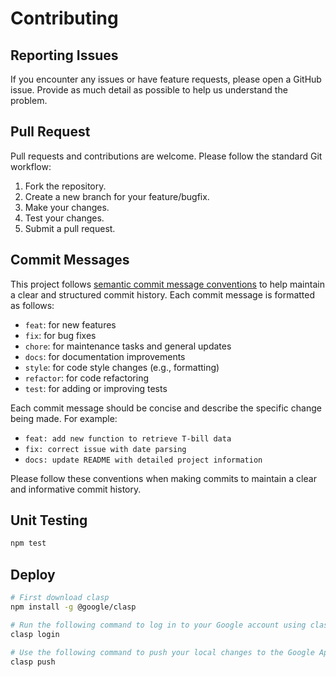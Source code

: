 # Contributing

## Reporting Issues

If you encounter any issues or have feature requests, please open a GitHub issue. Provide as much detail as possible to help us understand the problem.

## Pull Request

Pull requests and contributions are welcome. Please follow the standard Git workflow:

1. Fork the repository.
2. Create a new branch for your feature/bugfix.
3. Make your changes.
4. Test your changes.
5. Submit a pull request.

## Commit Messages

This project follows [semantic commit message conventions](https://www.conventionalcommits.org/en/v1.0.0/#summary) to help maintain a clear and structured commit history. Each commit message is formatted as follows:

-   `feat`: for new features
-   `fix`: for bug fixes
-   `chore`: for maintenance tasks and general updates
-   `docs`: for documentation improvements
-   `style`: for code style changes (e.g., formatting)
-   `refactor`: for code refactoring
-   `test`: for adding or improving tests

Each commit message should be concise and describe the specific change being made. For example:

-   `feat: add new function to retrieve T-bill data`
-   `fix: correct issue with date parsing`
-   `docs: update README with detailed project information`

Please follow these conventions when making commits to maintain a clear and informative commit history.

## Unit Testing

```sh
npm test
```

## Deploy

```sh
# First download clasp
npm install -g @google/clasp

# Run the following command to log in to your Google account using clasp
clasp login

# Use the following command to push your local changes to the Google Apps Script project:
clasp push
```
